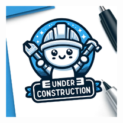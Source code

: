 <div style="width: 100%">
  <img src="./static/under-construction.webp" alt="under construction" width="300" style="display: block; margin-left: auto; margin-right: auto" />
</div>

